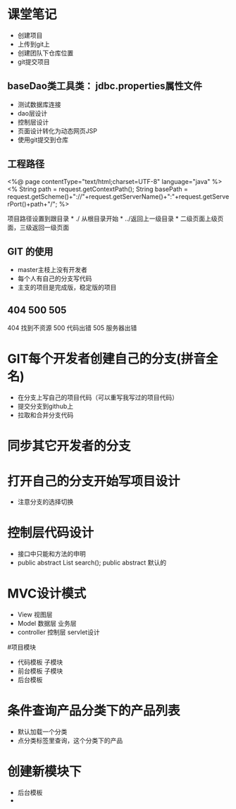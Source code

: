 # 课堂笔记
* 创建项目
* 上传到git上
* 创建团队下仓库位置
* git提交项目
## baseDao类工具类： jdbc.properties属性文件
* 测试数据库连接
* dao层设计
* 控制层设计
* 页面设计转化为动态网页JSP
*  使用git提交到仓库
## 工程路径 

<%@ page contentType="text/html;charset=UTF-8" language="java" %>
<%
    String path = request.getContextPath();
    String basePath = request.getScheme()+"://"+request.getServerName()+":"+request.getServerPort()+path+"/";
%>
<base href="<%=basePath%>">  项目路径设置到跟目录
*  ./ 从根目录开始
*  ../返回上一级目录
*  二级页面上级页面，三级返回一级页面


## GIT 的使用
* master主枝上没有开发者  
* 每个人有自己的分支写代码
* 主支的项目是完成版，稳定版的项目
## 404 500 505
   404 找到不资源
   500  代码出错
   505  服务器出错
   
# GIT每个开发者创建自己的分支(拼音全名)
* 在分支上写自己的项目代码（可以重写我写过的项目代码）
* 提交分支到github上
* 拉取和合并分支代码

#  同步其它开发者的分支
# 打开自己的分支开始写项目设计
*  注意分支的选择切换
# 控制层代码设计
* 接口中只能和方法的申明
* public abstract List<FoodStyle> search();   public abstract 默认的
# MVC设计模式
* View 视图层
*  Model 数据层  业务层
*  controller 控制层  servlet设计
 
#项目模块
*  代码模板  子模块
*  前台模板 子模块
*  后台模板 

# 条件查询产品分类下的产品列表
* 默认加载一个分类
* 点分类标签里查询，这个分类下的产品
# 创建新模块下
*  后台模板 
* 



  



   

